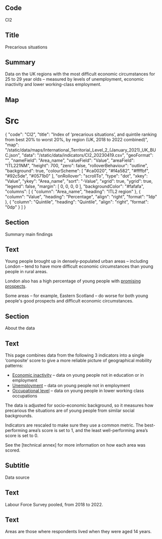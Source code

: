 ## Code
CI2

## Title
Precarious situations

## Summary
Data on the UK regions with the most difficult economic circumstances for 25 to 29 year olds – measured by levels of unemployment, economic inactivity and lower working-class employment.

## Map
# Src
{
    "code": "CI2",
    "title": "Index of ‘precarious situations’, and quintile ranking from best 20% to worst 20%, by region (UK, 2018 to 2022 combined)",
    "map": "/static/data/maps/International_Territorial_Level_2_(January_2021)_UK_BUC.json",
    "data": "/static/data/indicators/CI2_20230419.csv",
    "geoFormat": "",
    "nameField": "Area_name",
    "valueField": "Value",
    "areaField": "ITL221NM",
    "height": 700,
    "zero": false,
    "rolloverBehaviour": "outline",
    "background": true,
    "colourScheme": [ "#ca0020", "#f4a582", "#ffffbf", "#92c5de", "#0571b0" ],
    "onRollover": "scrollTo",
    "type": "dot",
    "xkey": "Value",
    "ykey": "Area_name",
    "sort": "-Value",
    "xgrid": true,
    "ygrid": true,
    "legend": false,
    "margin": [ 0, 0, 0, 0 ],
    "backgroundColor": "#fafafa",
    "columns": [
        {
            "column": "Area_name",
            "heading": "ITL2 region"
        },
        {
            "column": "Value",
            "heading": "Percentage",
            "align": "right",
            "format": "1dp"
        },
        {
            "column": "Quintile",
            "heading": "Quintile",
            "align": "right",
            "format": "0dp"
        }
    ]
}

## Section
Summary main findings

## Text
Young people brought up in densely-populated urban areas – including London – tend to have more difficult economic circumstances than young people in rural areas.

London also has a high percentage of young people with <a href="/intermediate_outcomes/composite_indices/promising_prospects" class="govuk-link">promising prospects</a>.

Some areas – for example, Eastern Scotland – do worse for both young people's good prospects and difficult economic circumstances.

## Section
About the data

## Text
This page combines data from the following 3 indicators into a single ‘composite’ score to give a more reliable picture of geographical mobility patterns:

<ul class="govuk-list list-disc">
    <li><a href="/intermediate_outcomes/work_in_early_adulthood_(25_to_29_years)/economic_activity" class="govuk-link">Economic inactivity</a> – data on young people not in education or in employment</li>
    <li><a href="/intermediate_outcomes/work_in_early_adulthood_(25_to_29_years)/unemployment" class="govuk-link">Unemployment</a> – data on young people not in employment</li>
    <li><a href="/intermediate_outcomes/work_in_early_adulthood_(25_to_29_years)/occupational_level" class="govuk-link">Occupational level</a> – data on young people in lower working class occupations</li>
</ul>

The data is adjusted for socio-economic background, so it measures how precarious the situations are of young people from similar social backgrounds.

Indicators are rescaled to make sure they use a common metric. The best-performing area’s score is set to 1, and the least well-performing area’s score is set to 0.

See the [technical annex] for more information on how each area was scored.

## Subtitle
Data source

## Text
Labour Force Survey pooled, from 2018 to 2022.

## Text
Areas are those where respondents lived when they were aged 14 years.
